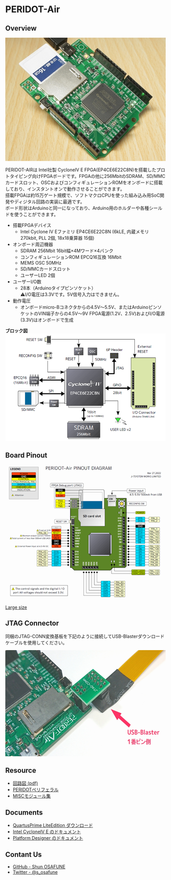 PERIDOT-Air
===========

Overview
--------
<img src="https://raw.githubusercontent.com/osafune/peridot_air/master/img/air_thumb.jpg">

PERIDOT-AIRは Intel社製 CycloneIV E FPGA(EP4CE6E22C8N)を搭載したプロトタイピング向けFPGAボードです。FPGAの他に256MbitのSDRAM、SD/MMCカードスロット、OSCおよびコンフィギュレーションROMをオンボードに搭載しており、インスタントオンで動作させることができます。  
搭載FPGAは約15万ゲート規模で、ソフトマクロCPUを使った組み込み用SoC開発やディジタル回路の実装に最適です。  
ボード形状はArduinoと同一になっており、Arduino用のホルダーや各種シールドを使うことができます。  

- 搭載FPGAデバイス
	- Intel Cyclone IV Eファミリ EP4CE6E22C8N
	(6kLE, 内蔵メモリ 270kbit, PLL 2個, 18x18乗算器 15個)
- オンボード周辺機器
	- SDRAM 256Mbit 16bit幅×4Mワード×4バンク
	- コンフィギュレーションROM EPCQ16互換 16Mbit
	- MEMS OSC 50MHz
	- SD/MMCカードスロット
	- ユーザーLED 2個
- ユーザーI/O数
	- 28本（Arduinoタイプピンソケット）  
	⚠️I/O電圧は3.3Vです。5V信号入力はできません。
- 動作電圧
	- オンボードmicro-Bコネクタからの4.5V～5.5V、またはArduinoピンソケットのVIN端子からの4.5V～9V
	FPGA電源(1.2V、2.5V)およびI/O電源(3.3V)はオンボードで生成

**ブロック図**
<img src="https://raw.githubusercontent.com/osafune/peridot_air/master/img/air_block.png">


Board Pinout
------------
<img src="https://raw.githubusercontent.com/osafune/peridot_air/master/img/air_pinout.png">

[Large size](https://raw.githubusercontent.com/osafune/peridot_air/master/img/air_pinout_large.png)


JTAG Connector
--------------
同梱のJTAG-CONN変換基板を下記のように接続してUSB-Blasterダウンロードケーブルを使用してください。

<img src="https://raw.githubusercontent.com/osafune/peridot_air/master/img/air_jtagconn.jpg" width="600" height="333">


Resource
--------
- [回路図 (pdf)](https://raw.githubusercontent.com/osafune/peridot_air/master/pcb/peridot_air_pcb_schem_rev1.1r.pdf)
- [PERIDOTペリフェラル](https://github.com/osafune/peridot_peripherals)
- [MISCモジュール集](https://github.com/osafune/misc_hdl_module)


Documents
---------
- [QuartusPrime LiteEdition ダウンロード](https://www.intel.com/content/www/us/en/software-kit/684216/intel-quartus-prime-lite-edition-design-software-version-21-1-for-windows.html)
- [Intel CycloneIV E のドキュメント](https://www.intel.co.jp/content/www/jp/ja/products/details/fpga/cyclone/iv/docs.html?s=Newest)
- [Platform Designer のドキュメント](https://www.intel.co.jp/content/www/jp/ja/software/programmable/quartus-prime/qts-platform-designer.html)


Contant Us
----------
- [GitHub - Shun OSAFUNE](https://github.com/osafune)
- [Twitter - @s_osafune](https://twitter.com/s_osafune)
